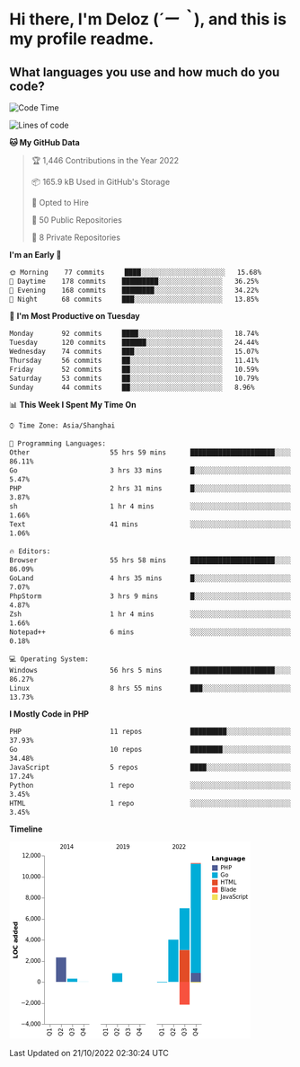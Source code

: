 # **Hi there, I'm Deloz (*´ー｀*), and this is my profile readme.**
<!--  [![Profile views](https://gpvc.arturio.dev/dank-del)](https://github.com/dank-del) -->
## **What languages you use and how much do you code?**

<!--START_SECTION:waka-->
![Code Time](http://img.shields.io/badge/Code%20Time-79%20hrs%2018%20mins-blue)

![Lines of code](https://img.shields.io/badge/From%20Hello%20World%20I%27ve%20Written-23%20Thousand%20lines%20of%20code-blue)

**🐱 My GitHub Data** 

> 🏆 1,446 Contributions in the Year 2022
 > 
> 📦 165.9 kB Used in GitHub's Storage 
 > 
> 💼 Opted to Hire
 > 
> 📜 50 Public Repositories 
 > 
> 🔑 8 Private Repositories  
 > 
**I'm an Early 🐤** 

```text
🌞 Morning    77 commits     ████░░░░░░░░░░░░░░░░░░░░░   15.68% 
🌆 Daytime    178 commits    █████████░░░░░░░░░░░░░░░░   36.25% 
🌃 Evening    168 commits    ████████░░░░░░░░░░░░░░░░░   34.22% 
🌙 Night      68 commits     ███░░░░░░░░░░░░░░░░░░░░░░   13.85%

```
📅 **I'm Most Productive on Tuesday** 

```text
Monday       92 commits     ████░░░░░░░░░░░░░░░░░░░░░   18.74% 
Tuesday      120 commits    ██████░░░░░░░░░░░░░░░░░░░   24.44% 
Wednesday    74 commits     ███░░░░░░░░░░░░░░░░░░░░░░   15.07% 
Thursday     56 commits     ██░░░░░░░░░░░░░░░░░░░░░░░   11.41% 
Friday       52 commits     ██░░░░░░░░░░░░░░░░░░░░░░░   10.59% 
Saturday     53 commits     ██░░░░░░░░░░░░░░░░░░░░░░░   10.79% 
Sunday       44 commits     ██░░░░░░░░░░░░░░░░░░░░░░░   8.96%

```


📊 **This Week I Spent My Time On** 

```text
⌚︎ Time Zone: Asia/Shanghai

💬 Programming Languages: 
Other                    55 hrs 59 mins      █████████████████████░░░░   86.11% 
Go                       3 hrs 33 mins       █░░░░░░░░░░░░░░░░░░░░░░░░   5.47% 
PHP                      2 hrs 31 mins       █░░░░░░░░░░░░░░░░░░░░░░░░   3.87% 
sh                       1 hr 4 mins         ░░░░░░░░░░░░░░░░░░░░░░░░░   1.66% 
Text                     41 mins             ░░░░░░░░░░░░░░░░░░░░░░░░░   1.06%

🔥 Editors: 
Browser                  55 hrs 58 mins      █████████████████████░░░░   86.09% 
GoLand                   4 hrs 35 mins       █░░░░░░░░░░░░░░░░░░░░░░░░   7.07% 
PhpStorm                 3 hrs 9 mins        █░░░░░░░░░░░░░░░░░░░░░░░░   4.87% 
Zsh                      1 hr 4 mins         ░░░░░░░░░░░░░░░░░░░░░░░░░   1.66% 
Notepad++                6 mins              ░░░░░░░░░░░░░░░░░░░░░░░░░   0.18%

💻 Operating System: 
Windows                  56 hrs 5 mins       █████████████████████░░░░   86.27% 
Linux                    8 hrs 55 mins       ███░░░░░░░░░░░░░░░░░░░░░░   13.73%

```

**I Mostly Code in PHP** 

```text
PHP                      11 repos            █████████░░░░░░░░░░░░░░░░   37.93% 
Go                       10 repos            ████████░░░░░░░░░░░░░░░░░   34.48% 
JavaScript               5 repos             ████░░░░░░░░░░░░░░░░░░░░░   17.24% 
Python                   1 repo              ░░░░░░░░░░░░░░░░░░░░░░░░░   3.45% 
HTML                     1 repo              ░░░░░░░░░░░░░░░░░░░░░░░░░   3.45%

```


**Timeline**

![Chart not found](https://raw.githubusercontent.com/deloz/deloz/main/charts/bar_graph.png) 


 Last Updated on 21/10/2022 02:30:24 UTC
<!--END_SECTION:waka-->

